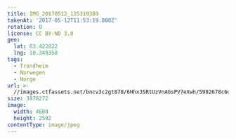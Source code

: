 ```yaml
---
title: IMG_20170512_135319389
takenAt: '2017-05-12T11:53:19.000Z'
rotation: 0
license: CC BY-ND 3.0
geo:
  lat: 63.422822
  lng: 10.349358
tags:
  - Trondheim
  - Norwegen
  - Norge
url: >-
  //images.ctfassets.net/bncv3c2gt878/6Hhx3SRtUzVnAGsPV7eXwh/5982678c6dd480ba44cedd75fb02c8b1/img_20170512_135319389_34609809546_o
size: 3878272
image:
  width: 4608
  height: 2592
contentType: image/jpeg
---
```


